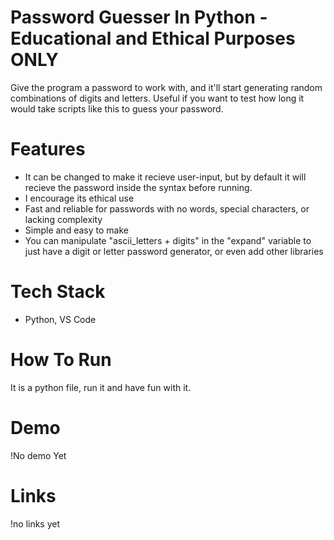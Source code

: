 # Password Guesser In Python - Educational and Ethical Purposes ONLY
Give the program a password to work with, and it'll start generating random combinations of digits and letters. Useful if
you want to test how long it would take scripts like this to guess your password.

# Features
- It can be changed to make it recieve user-input, but by default it will recieve the password inside the syntax before running.
- I encourage its ethical use
- Fast and reliable for passwords with no words, special characters, or lacking complexity
- Simple and easy to make
- You can manipulate "ascii_letters + digits" in the "expand" variable to just have a digit or letter password generator, or even add other libraries

# Tech Stack
- Python, VS Code

# How To Run
It is a python file, run it and have fun with it.

# Demo
!No demo Yet

# Links
!no links yet


